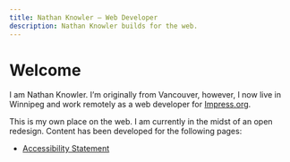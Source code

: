 ```yaml
---
title: Nathan Knowler – Web Developer
description: Nathan Knowler builds for the web.
---
```


# Welcome

I am Nathan Knowler. I’m originally from Vancouver, however, I now live
in Winnipeg and work remotely as a web developer for <a href="https://impress.org" rel="noreferrer">Impress.org</a>.

This is my own place on the web. I am currently in the midst of an open
redesign. Content has been developed for the following pages:

- [Accessibility Statement](/accessibility/)
